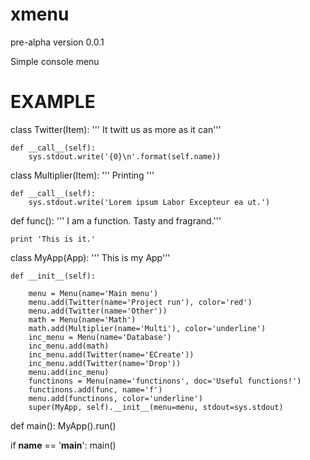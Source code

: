 xmenu
=====
pre-alpha version 0.0.1

Simple console menu

EXAMPLE
=======

class Twitter(Item):
    ''' It twitt us as more as it can'''

    def __call__(self):
        sys.stdout.write('{0}\n'.format(self.name))


class Multiplier(Item):
    ''' Printing '''

    def __call__(self):
        sys.stdout.write('Lorem ipsum Labor Excepteur ea ut.')


def func():
    ''' I am a function. Tasty and fragrand.'''

    print 'This is it.'


class MyApp(App):
    ''' This is my App'''

    def __init__(self):

        menu = Menu(name='Main menu')
        menu.add(Twitter(name='Project run'), color='red')
        menu.add(Twitter(name='Other'))
        math = Menu(name='Math')
        math.add(Multiplier(name='Multi'), color='underline')
        inc_menu = Menu(name='Database')
        inc_menu.add(math)
        inc_menu.add(Twitter(name='ECreate'))
        inc_menu.add(Twitter(name='Drop'))
        menu.add(inc_menu)
        functinons = Menu(name='functinons', doc='Useful functions!')
        functinons.add(func, name='f')
        menu.add(functinons, color='underline')
        super(MyApp, self).__init__(menu=menu, stdout=sys.stdout)


def main():
    MyApp().run()

if __name__ == '__main__':
    main()
